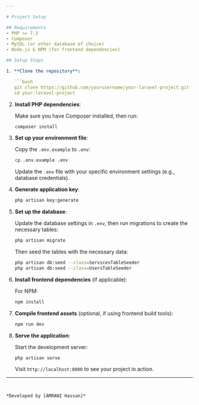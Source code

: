 ```yaml
---

# Project Setup

## Requirements
- PHP >= 7.3
- Composer
- MySQL (or other database of choice)
- Node.js & NPM (for frontend dependencies)

## Setup Steps

1. **Clone the repository**:

   ```bash
   git clone https://github.com/yourusername/your-laravel-project.git
   cd your-laravel-project
   ```

2. **Install PHP dependencies**:

   Make sure you have Composer installed, then run:

   ```bash
   composer install
   ```

3. **Set up your environment file**:

   Copy the `.env.example` to `.env`:

   ```bash
   cp .env.example .env
   ```

   Update the `.env` file with your specific environment settings (e.g., database credentials).

4. **Generate application key**:

   ```bash
   php artisan key:generate
   ```

5. **Set up the database**:

   Update the database settings in `.env`, then run migrations to create the necessary tables:

   ```bash
   php artisan migrate
   ```
   Then seed the tables with the necessary data:

   ```bash
   php artisan db:seed --class=ServicesTableSeeder
   php artisan db:seed --class=UsersTableSeeder
   ```

6. **Install frontend dependencies** (if applicable):

   For NPM:

   ```bash
   npm install
   ```
7. **Compile frontend assets** (optional, if using frontend build tools):

   ```bash
   npm run dev
   ```
8. **Serve the application**:

   Start the development server:

   ```bash
   php artisan serve
   ```

   Visit `http://localhost:8000` to see your project in action.

---
```


*Developed by [AMRANI Hassan]*
